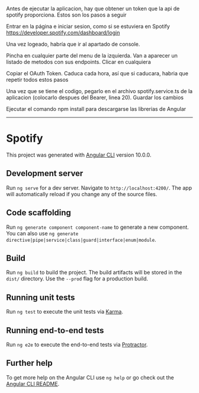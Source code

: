 
Antes de ejecutar la aplicacion, hay que obtener un token que la api de spotify proporciona. Estos son los pasos a seguir

Entrar en la página e iniciar sesion, como si se estuviera en Spotify https://developer.spotify.com/dashboard/login

Una vez logeado, habría que ir al apartado de console.

Pincha en cualquier parte del menu de la izquierda. Van a aparecer un listado de metodos con sus endpoints. Clicar en cualquiera

Copiar el OAuth Token. Caduca cada hora, así que si caducara, habria que repetir todos estos pasos

Una vez que se tiene el codigo, pegarlo en el archivo spotify.service.ts de la aplicacion (colocarlo despues del Bearer, linea 20). Guardar los cambios

Ejecutar el comando npm install para descargarse las librerias de Angular


--------------------------------
# Spotify

This project was generated with [Angular CLI](https://github.com/angular/angular-cli) version 10.0.0.

## Development server

Run `ng serve` for a dev server. Navigate to `http://localhost:4200/`. The app will automatically reload if you change any of the source files.

## Code scaffolding

Run `ng generate component component-name` to generate a new component. You can also use `ng generate directive|pipe|service|class|guard|interface|enum|module`.

## Build

Run `ng build` to build the project. The build artifacts will be stored in the `dist/` directory. Use the `--prod` flag for a production build.

## Running unit tests

Run `ng test` to execute the unit tests via [Karma](https://karma-runner.github.io).

## Running end-to-end tests

Run `ng e2e` to execute the end-to-end tests via [Protractor](http://www.protractortest.org/).

## Further help

To get more help on the Angular CLI use `ng help` or go check out the [Angular CLI README](https://github.com/angular/angular-cli/blob/master/README.md).

